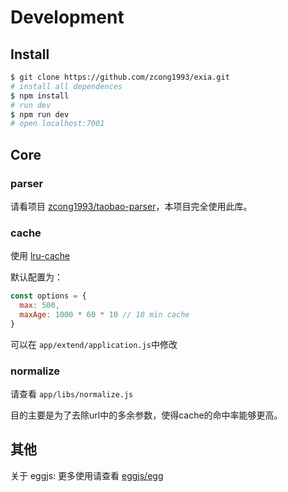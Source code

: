 # Development

## Install

```bash
$ git clone https://github.com/zcong1993/exia.git
# install all dependences
$ npm install
# run dev
$ npm run dev
# open localhost:7001
```

## Core

### parser

请看项目 [zcong1993/taobao-parser](https://github.com/zcong1993/taobao-parser)，本项目完全使用此库。

### cache

使用 [lru-cache](https://github.com/isaacs/node-lru-cache)

默认配置为：

```js
const options = {
  max: 500,
  maxAge: 1000 * 60 * 10 // 10 min cache
}
```
可以在 `app/extend/application.js`中修改

### normalize

请查看 `app/libs/normalize.js`

目的主要是为了去除url中的多余参数，使得cache的命中率能够更高。

## 其他

关于 eggjs: 更多使用请查看 [eggjs/egg](https://github.com/eggjs/egg/)
